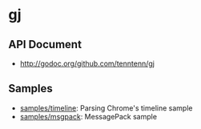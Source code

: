 gj
==

## API Document

* http://godoc.org/github.com/tenntenn/gj

## Samples

* [samples/timeline](https://github.com/tenntenn/gj/tree/master/samples/timeline): Parsing Chrome's timeline sample
* [samples/msgpack](https://github.com/tenntenn/gj/tree/master/samples/msgpack): MessagePack sample
